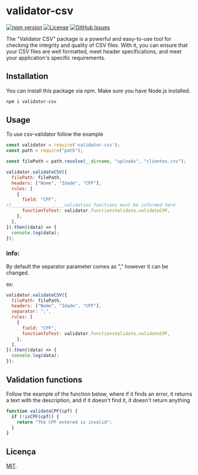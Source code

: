 # validator-csv

[![npm version](https://img.shields.io/npm/v/validator-csv)](https://www.npmjs.com/package/validator-csv)
[![License](https://img.shields.io/npm/l/validator-csv)](https://github.com/daviaquino87/seu-pacote/blob/main/LICENSE)
[![GitHub Issues](https://img.shields.io/github/issues/daviaquino87/validator-csv)](https://github.com/daviaquino87/validator-csv/issues)

The "Validator CSV" package is a powerful and easy-to-use tool for checking the integrity and quality of CSV files. With it, you can ensure that your CSV files are well formatted, meet header specifications, and meet your application's specific requirements.

## Installation

You can install this package via npm. Make sure you have Node.js installed.

```bash
npm i validator-csv
```

## Usage
To use csv-validator follow the example

```js
const validator = require('validator-csv');
const path = require("path");

const filePath = path.resolve(__dirname, "uploads", "clientes.csv");

validator.validateCSV({
  filePath: filePath,
  headers: ["Nome", "Idade", "CPF"],
  rules: [
    {
      field: "CPF",
//____________________validation functions must be informed here
      functionToTest: validator.functionsValidate.validateCPF,
    },
  ],
}).then((data) => {
  console.log(data);
});
```

### info:

By default the separator parameter comes as "," however it can be changed.

ex: 
```js
validator.validateCSV({
  filePath: filePath,
  headers: ["Nome", "Idade", "CPF"],
  separator: ";",
  rules: [
    {
      field: "CPF",
      functionToTest: validator.functionsValidate.validateCPF,
    },
  ],
}).then((data) => {
  console.log(data);
});
```


## Validation functions

Follow the example of the function below, where if it finds an error, it returns a text with the description, and if it doesn't find it, it doesn't return anything

```js
function validateCPF(cpf) {
  if (!isCPF(cpf)) {
    return "The CPF entered is invalid";
  }
}
```


## Licença

[MIT](LICENSE.md).

